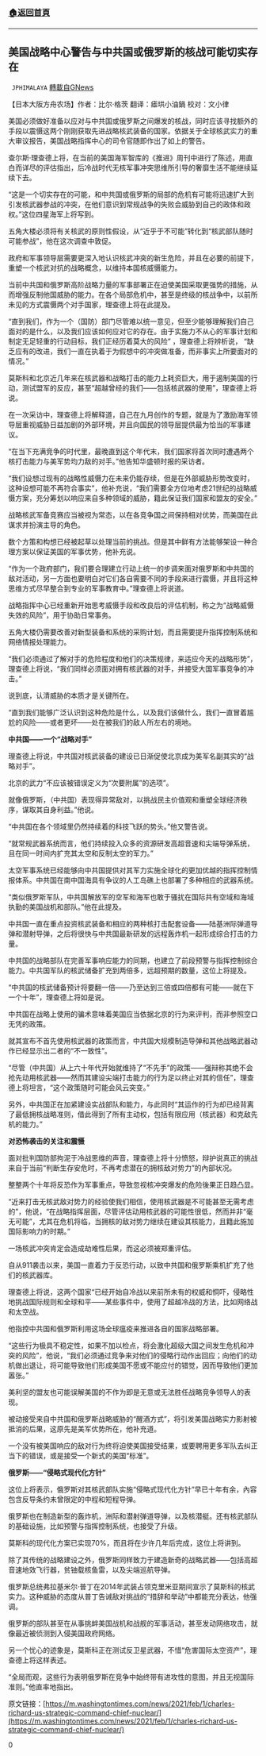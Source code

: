 ###  [:house:返回首頁](https://github.com/ourhimalayas/txt)
---

## 美国战略中心警告与中共国或俄罗斯的核战可能切实存在
` JPHIMALAYA` [轉載自GNews](https://gnews.org/zh-hans/886178/)

【日本大阪方舟农场】作者：比尔·格茨 翻译：瘧垬小油鍋 校对：文小律

美国必须做好准备以应对与中共国或俄罗斯之间爆发的核战，同时应该寻找额外的手段以震慑这两个刚刚获取先进战略核武装备的国家。依据关于全球核武实力的重大审议报告，美国战略指挥中心的司令官随即作出了如上的警告。

查尔斯·理查德上将，在当前的美国海军智库的《推进》周刊中进行了陈述，用直白而详尽的评估指出，后冷战时代无核军事冲突思维所引导的奢靡生活不能继续延续下去。

“这是一个切实存在的可能，和中共国或俄罗斯的局部的危机有可能将迅速扩大到引发核武器参战的冲突，在他们意识到常规战争的失败会威胁到自己的政体和政权。”这位四星海军上将写到。

五角大楼必须将有关核武的原则性假设，从“近乎于不可能”转化到“核武部队随时可能参战”，他在这次调查中敦促。

政府和军事领导层需要更深入地认识核武冲突的新生危险，并且在必要的前提下，重塑一个核武对抗的战略概念，以维持本国核威慑能力。

当前中共国和俄罗斯高阶战略力量的军事部署正在迫使美国采取更强势的措施，从而增强反制他国威胁的能力。在各个局部危机中，甚至是终级的核战争中，以前所未见的方式震慑两个对手国家，理查德上将在此提及。

“直到我们，作为一个（国防）部门尽管难以统一意见，但至少能够理解我们自己面对的是什么，以及我们应该如何应对它的存在。由于实施力不从心的军事计划和制定无足轻重的行动目标，我们正经历着莫大的风险” ，理查德上将辨析说， “缺乏应有的改进，我们一直在执着于为假想中的冲突做准备，而非事实上所要面对的情况。”

莫斯科和北京近几年来在核武器和战略打击的能力上耗资巨大，用于遏制美国的行动，测试盟军的反应，甚至“超越曾经的我们——包括核武器的使用”，理查德上将说。

在一次采访中，理查德上将解释道，自己在九月创作的专题，就是为了激励海军领导层重视威胁日益加剧的外部环境，并且向国民的领导层提供最为恰当的军事建议。

“在当下充满竞争的时代里，最晚直到这个年代末，我们国家将首次同时遭遇两个核打击能力与美军势均力敌的对手。”他告知华盛顿时报的采访者。

“我们设想过现有的战略性威慑力在未来仍能存续，但是在外部威胁形势改变时，这种设想可能不再符合事实”，他补充说，“我们需要全方位地考虑21世纪的战略威慑方案，充分筹划以响应来自多种领域的威胁，籍此保证我们国家和盟友的安全。”

战略核武军备竞赛应当被视为常态，以在各竞争国之间保持相对优势，而美国在此谋求并扮演主导的角色。

数个方策和构想已经被起草以处理当前的挑战。但是其中鲜有方法能够架设一种合理方案以保证美国的军事优势，他补充说。

“作为一个政府部门，我们要合理建立行动上统一的步调来面对俄罗斯和中共国的敌对活动，另一方面也要明白对它们各自需要不同的手段来进行震慑，并且将这种思维方式尽早整合到专业的军事教育中。”理查德上将说道。

战略指挥中心已经重新开始思考威慑手段和改良后的评估机制，称之为“战略威慑失效的风险”，用于协助日常事务。

五角大楼仍需要改善对新型装备和系统的采购计划，而且需要提升指挥控制系统和网络情报处理能力。

“我们必须通过了解对手的危险程度和他们的决策规律，来适应今天的战略形势”，理查德上将说，“我们同样必须面对拥有核武器的对手，并接受大国军事竞争的冲击。”

说到底，认清威胁的本质才是关键所在。

“直到我们能够广泛认识到这种危险是什么，以及我们该做什么，我们一直冒着尴尬的风险——或者更坏——处在被我们的敌人所左右的境地。

**中共国——一个“战略对手”**

理查德上将说，中共国对核武装备的建设已日渐促使北京成为美军名副其实的“战略对手”。

北京的武力“不应该被错误定义为“次要附属”的选项”。

就像俄罗斯，（中共国）表现得异常敌对，以挑战民主价值观和重塑全球经济秩序，谋取其自身利益。”他说。

“中共国在各个领域里仍然持续着的科技飞跃的势头。”他又警告说。

“就常规武器系统而言，他们持续投入众多的资源研发高超音速和尖端导弹系统，且在同一时间内扩充其太空和反制太空的军力。”

太空军事系统已经能够向中共国提供对其军力实施全球化的更加优越的指挥控制情报体系。中共国在南中国海具有争议的人工岛礁上也部署了多种相应的武器系统。

“类似俄罗斯军队，中共国解放军的空军和海军也敢于骚扰在国际共有空域和海域执勤的美国战机和部队。”他在此提及。

中共国一直在重点投资核武装备和相应的两种核打击配套设备——陆基洲际弹道导弹和潜射导弹，之后将很快与中共国最新研发的远程轰炸机一起形成综合打击的力量。

中共国的战略部队在完善军事响应能力的同期，也建立了前段预警与指挥控制综合能力。中共国军队的核武储备扩充到两倍多，远超预期的数量，这位上将提及。

“中共国的核武储备预计将要翻一倍——乃至达到三倍或四倍都有可能——就在下一个十年”，理查德上将如是说。

中共国在战略上使用的骗术意味着美国应当依据北京的行为来评判，而非参照空口无凭的政策。

就其宣布不首先使用核武器的政策而言，中共国大规模制造导弹和其他战略武器动作已经显示出二者的“不一致性”。

“尽管（中共国）从上六十年代开始就维持了“不先手”的政策——强辩称其绝不会抢先动用核武器——然而其建设尖端打击能力的行为足以终止对其的信任”，理查德上将坦言，“这个政策随时可能会风云突变。”

另外，中共国正在加紧建设实战部队和能力，与此同时“其运作的行为却已经背离了最低拥核战略准则，借此得到了所有主动权，包括有限应用（核武器）和克敌先机的能力。”

**对恐怖袭击的关注和震慑**

面对批判国防部拘泥于冷战思维的声音，理查德上将十分愤怒，辩护说真正的挑战来自于当前“判断生存安危时，不再考虑潜在的拥核敌对势力”的內部状况。

整整两个十年将反恐作为军事重点，导致忽视核冲突爆发的危险後果正日趋凸显。

“近来打击无核武敌对势力的经验使我们相信，使用核武器是不可能甚至无需考虑的”，他说，“在战略指挥层面，尽管评估动用核武器的可能性很低，然而并非“毫无可能”，尤其在危机将临，当拥核的敌对势力继续在建设其核能力，且籍此施加国际影响力的时期。”

一场核武冲突肯定会造成劫难性后果，而这必须被郑重评估。

自从911袭击以来，美国一直着力于反恐行动，以致中共国和俄罗斯乘机扩充了他们的核武器库。

理查德上将说，这两个国家“已经开始自冷战以来前所未有的权威和恫吓，侵略性地挑战国际规则和全球和平——某些事件中，使用了超越冷战的方法，比如网络战和太空战。

他指控中共国和俄罗斯利用这场全球瘟疫来推进各自的国家战略部署。

“这些行为极具不稳定性，如果不加以检点，将会激化超级大国之间发生危机和冲突的风险”，他说，“我们必须通过竞争来对他们的侵略行动作出回应；向他们的动机做出退让，将可能导致他们形成美国不愿或不能应付的错觉，因而导致他们更加嚣张。”

美利坚的盟友也可能误解美国的不作为即是无意或无法胜任战略竞争领导人的表现。

被动接受来自中共国和俄罗斯战略威胁的“醒酒方式”，将引发美国战略实力影射被抵消的后果，这原先是美军优势所在，他补充道。

一个没有被美国响应的敌对行为终将迫使美国接受结果，或要聘用更多军队去纠正当下的错误，或是接受一个新式的美国“标准”。

**俄罗斯——“侵略式现代化方针”**

这位上将表示，俄罗斯对其核武部队实施“侵略式现代化方针”早已十年有余，內容包含反导条约未曾限定的中程和短程导弹。

俄罗斯也在制造新型的轰炸机，洲际和潜射弹道导弹，以及核潜艇。还有核武部队的基础设施，比如预警与指挥控制系统，也接受了升级。

莫斯科的现代化方案已实现70%，而且将在少许几年后完成，这位上将讲到。

除了其传统的战略建设之外，俄罗斯同样致力于建造新奇的战略武器——包括高超音速地效飞行器，贫铀载核鱼雷，以及尖端巡航导弹。

俄罗斯总统弗拉基米尔·普丁在2014年武装占领克里米亚期间宣示了莫斯科的核武实力。这种威胁的态度从普丁告诫敌对挑战的“措辞和举动”中都能充分表达，他强调。

俄罗斯的部队甚至在从事挑衅美国战机和战舰的军事活动，甚至发动网络攻击，就像最近被侦测到入侵美国政府网络。

另一个忧心的迹象是，莫斯科正在测试反卫星武器，不惜“危害国际太空资产”，理查德上将这样表述。

“全局而观，这些行为表明俄罗斯在竞争中始终带有进攻性的意图，并且无视国际准则。”他直率地指出。

原文链接：[https://m.washingtontimes.com/news/2021/feb/1/charles-richard-us-strategic-command-chief-nuclear/](https://m.washingtontimes.com/news/2021/feb/1/charles-richard-us-strategic-command-chief-nuclear/)

0
